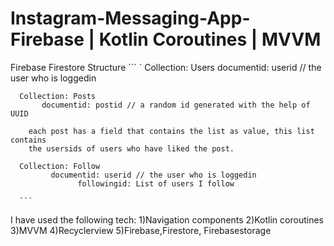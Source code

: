 # Instagram-Messaging-App- Firebase | Kotlin Coroutines | MVVM
Firebase Firestore Structure
    ```
 `     Collection: Users
           documentid: userid // the user who is loggedin
 
      Collection: Posts
           documentid: postid // a random id generated with the help of UUID
       
        each post has a field that contains the list as value, this list contains 
        the usersids of users who have liked the post. 
 
      Collection: Follow
             documentid: userid // the user who is loggedin
                   followingid: List of users I follow
      
      ```
I have used the following tech:
1)Navigation components
2)Kotlin coroutines
3)MVVM
4)Recyclerview
5)Firebase,Firestore, Firebasestorage

